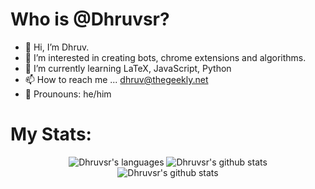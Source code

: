 # Who is @Dhruvsr?
- 👋 Hi, I’m Dhruv. 
- 👀 I’m interested in creating bots, chrome extensions and algorithms. 
- 🌱 I’m currently learning LaTeX, JavaScript, Python
- 📫 How to reach me ... dhruv@thegeekly.net
- 👦 Prounouns: he/him

# My Stats:
<p align="center"> <img src="https://github-readme-stats.vercel.app/api/top-langs/?username=Dhruvsr&langs_count=3" alt="Dhruvsr's languages" />  <img src="https://github-readme-stats.vercel.app/api?username=Dhruvsr&theme=light&show_icons=true&include_all_commits=true&count_private=true" alt="Dhruvsr's github stats" /><br /><img src="https://metrics.lecoq.io/Dhruvsr" alt="Dhruvsr's github stats" /></p></p>
